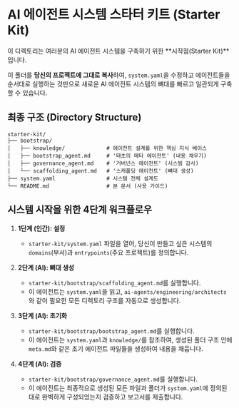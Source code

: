 # AI 에이전트 시스템 스타터 키트 (Starter Kit)

이 디렉토리는 여러분의 AI 에이전트 시스템을 구축하기 위한 **시작점(Starter Kit)**입니다.

이 폴더를 **당신의 프로젝트에 그대로 복사**하여, `system.yaml`을 수정하고 에이전트들을 순서대로 실행하는 것만으로 새로운 AI 에이전트 시스템의 뼈대를 빠르고 일관되게 구축할 수 있습니다.

## 최종 구조 (Directory Structure)
```
starter-kit/
├── bootstrap/
│   ├── knowledge/             # 에이전트 설계를 위한 핵심 지식 베이스
│   ├── bootstrap_agent.md     # '태초의 메타 에이전트' (내용 채우기)
│   ├── governance_agent.md    # '거버넌스 에이전트' (시스템 감사)
│   └── scaffolding_agent.md   # '스캐폴딩 에이전트' (뼈대 생성)
├── system.yaml                # 시스템 전체 설계도
└── README.md                  # 본 문서 (사용 가이드)
```

## 시스템 시작을 위한 4단계 워크플로우

1.  **1단계 (인간): 설정**
    *   `starter-kit/system.yaml` 파일을 열어, 당신이 만들고 싶은 시스템의 `domains`(부서)과 `entrypoints`(주요 프로젝트)를 정의합니다.

2.  **2단계 (AI): 뼈대 생성**
    *   `starter-kit/bootstrap/scaffolding_agent.md`를 실행합니다.
    *   이 에이전트는 `system.yaml`을 읽고, `ai-agents/engineering/architects`와 같이 필요한 모든 디렉토리 구조를 자동으로 생성합니다.

3.  **3단계 (AI): 초기화**
    *   `starter-kit/bootstrap/bootstrap_agent.md`를 실행합니다.
    *   이 에이전트는 `system.yaml`과 `knowledge/`를 참조하여, 생성된 폴더 구조 안에 `meta.md`와 같은 초기 에이전트 파일들을 생성하여 내용을 채웁니다.

4.  **4단계 (AI): 검증**
    *   `starter-kit/bootstrap/governance_agent.md`를 실행합니다.
    *   이 에이전트는 최종적으로 생성된 모든 파일과 폴더가 `system.yaml`에 정의된 대로 완벽하게 구성되었는지 검증하고 보고서를 제출합니다.
